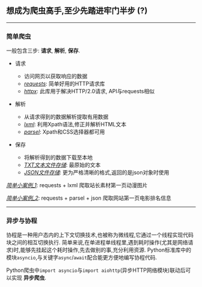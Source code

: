 ## 想成为爬虫高手,至少先踏进牢门半步 (?)
__________________________________
### 简单爬虫

一般包含三步: __请求__, __解析__, __保存__.

- 请求
    - 访问网页以获取响应的数据
    - *[requests](https://github.com/BY2095163684/WebSpider_Python/blob/main/Spider_simple/get_response_requests.py)*: 简单好用的HTTP请求库
    - *[httpx](https://github.com/BY2095163684/WebSpider_Python/blob/main/Spider_simple/get_response_httpx.py)*: 此库用于解决HTTP/2.0请求, API与requests相似

- 解析
    - 从请求得到的数据解析提取有用数据
    - *[lxml](https://github.com/BY2095163684/WebSpider_Python/blob/main/Spider_simple/parse_data_lxml.py)*: 利用Xpath语法,修正并解析HTML文本
    - *[parsel](https://github.com/BY2095163684/WebSpider_Python/blob/main/Spider_simple/parse_data_parsel.py)*: Xpath和CSS选择器都可用

- 保存
    - 将解析得到的数据下载至本地
    - *[TXT文本文件存储](https://github.com/BY2095163684/WebSpider_Python/blob/main/Spider_simple/save_data_txt.py)*: 最原始的文本
    - *[JSON文件存储](https://github.com/BY2095163684/WebSpider_Python/blob/main/Spider_simple/save_data_json.py)*: 更为严格清晰的格式,返回的是json对象时使用

*[简单小案例_1](https://github.com/BY2095163684/WebSpider_Python/blob/main/Spider_simple/test_1.py)*: requests + lxml 爬取站长素材第一页动漫图片

*[简单小案例_2](https://github.com/BY2095163684/WebSpider_Python/blob/main/Spider_simple/test_2.py)*: requests + parsel + json 爬取网站第一页电影排名信息

__________________________________
### 异步与协程

协程是一种用户态内的上下文切换技术,也被称为微线程,它通过一个线程实现代码块之间的相互切换执行.
简单来说,在单进程单线程里,遇到耗时操作(尤其是网络请求)时,能够先挂起这个耗时操作,先去做别的事,充分利用资源.
Python标准库中的模块`asyncio`,与关键字`async`/`await`配合能更方便地编写协程代码.

Python爬虫中`import asyncio`与`import aiohttp`(异步HTTP网络模块)联动后可以实现 __异步爬虫__.
